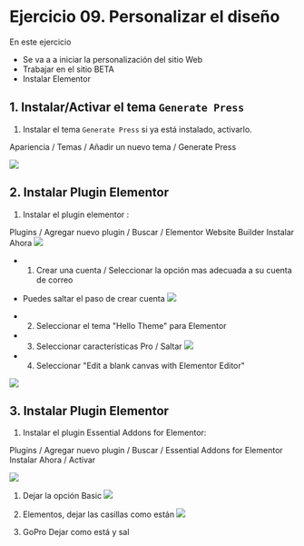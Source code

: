 
# Ejercicio 09. Personalizar el diseño
En este ejercicio 
- Se va a a iniciar la personalización del sitio Web
- Trabajar en el sitio BETA
- Instalar Elementor

## 1. Instalar/Activar el tema `Generate Press`
1. Instalar el tema `Generate Press` si ya está instalado, activarlo.

Apariencia / Temas / Añadir un nuevo tema / Generate Press


![](https://i.imgur.com/YnePFpR.png)

## 2. Instalar  Plugin Elementor
1. Instalar el plugin elementor : 

Plugins / Agregar nuevo plugin / Buscar / Elementor Website Builder
Instalar Ahora 
![](https://i.imgur.com/unBaVi4.png)

- 1. Crear una cuenta / Seleccionar la opción mas adecuada a su cuenta de correo 
- Puedes saltar el paso de crear cuenta
![](https://i.imgur.com/TA111l2.png)


- 2. Seleccionar el tema "Hello Theme" para Elementor
- 3. Seleccionar características Pro / Saltar
![](https://i.imgur.com/aD2CL6R.png)

- 4. Seleccionar "Edit a blank canvas with Elementor Editor"

![](https://i.imgur.com/UBc9GEu.png)

## 3. Instalar  Plugin Elementor

1. Instalar el plugin Essential Addons for Elementor: 

Plugins / Agregar nuevo plugin / Buscar / Essential Addons for Elementor 
Instalar Ahora / Activar

![](https://i.imgur.com/vjyN1Po.png)

1. Dejar la opción Basic
![](https://i.imgur.com/URGr4MR.png)

2. Elementos, dejar las casillas como están
![](https://i.imgur.com/CtkRlhq.png)

3. GoPro Dejar como está y sal
<!--stackedit_data:
eyJoaXN0b3J5IjpbMTU4ODg2Mzc1LC0xNTUyMzk5NTQ4LC04Mz
IwOTg3NzIsMjE3NjU5NDQ2XX0=
-->